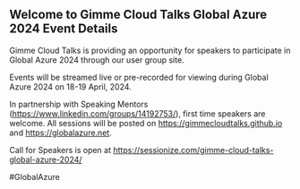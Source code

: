 <!-- Google tag (gtag.js) -->
<script async src="https://www.googletagmanager.com/gtag/js?id=G-VFFBW7ZJ04"></script>
<script>
  window.dataLayer = window.dataLayer || [];
  function gtag(){dataLayer.push(arguments);}
  gtag('js', new Date());

  gtag('config', 'G-VFFBW7ZJ04');
</script>

## Welcome to Gimme Cloud Talks Global Azure 2024 Event Details ##

Gimme Cloud Talks is providing an opportunity for speakers to participate in Global Azure 2024 through our user group site.  

Events will be streamed live or pre-recorded for viewing during Global Azure 2024 on 18-19 April, 2024.  

In partnership with Speaking Mentors (<https://www.linkedin.com/groups/14192753/>), first time speakers are welcome. All sessions will be posted on <https://gimmecloudtalks.github.io> and <https://globalazure.net>.

Call for Speakers is open at <https://sessionize.com/gimme-cloud-talks-global-azure-2024/>

#GlobalAzure

<script type="text/javascript" src="https://sessionize.com/api/v2/116pixdf/view/Sessions"></script>
